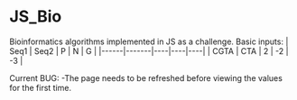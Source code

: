 # JS_Bio
Bioinformatics algorithms implemented in JS as a challenge. 
Basic inputs: 
| Seq1 |  Seq2 |  P | N  |  G |
|------|-------|----|----|----|
| CGTA |  CTA  |  2 | -2 | -3 |

Current BUG:
-The page needs to be refreshed before viewing the values for the first time.
